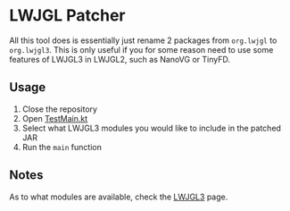 # LWJGL Patcher
All this tool does is essentially just rename 2 packages from `org.lwjgl` to `org.lwjgl3`.
This is only useful if you for some reason need to use some features of LWJGL3 in LWJGL2, such as NanoVG or TinyFD.

## Usage
1. Close the repository
2. Open [TestMain.kt](src/test/kotlin/TestMain.kt)
3. Select what LWJGL3 modules you would like to include in the patched JAR
4. Run the `main` function

## Notes
As to what modules are available, check the [LWJGL3](https://www.lwjgl.org/customize) page.